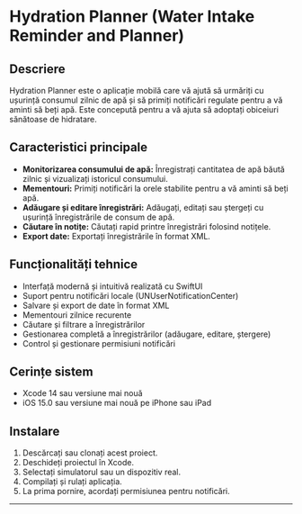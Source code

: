# Hydration Planner (Water Intake Reminder and Planner)

## Descriere
Hydration Planner este o aplicație mobilă care vă ajută să urmăriți cu ușurință consumul zilnic de apă și să primiți notificări regulate pentru a vă aminti să beți apă. Este concepută pentru a vă ajuta să adoptați obiceiuri sănătoase de hidratare.

## Caracteristici principale
- **Monitorizarea consumului de apă:** Înregistrați cantitatea de apă băută zilnic și vizualizați istoricul consumului.
- **Mementouri:** Primiți notificări la orele stabilite pentru a vă aminti să beți apă.
- **Adăugare și editare înregistrări:** Adăugați, editați sau ștergeți cu ușurință înregistrările de consum de apă.
- **Căutare în notițe:** Căutați rapid printre înregistrări folosind notițele.
- **Export date:** Exportați înregistrările în format XML.

## Funcționalități tehnice
- Interfață modernă și intuitivă realizată cu SwiftUI
- Suport pentru notificări locale (UNUserNotificationCenter)
- Salvare și export de date în format XML
- Mementouri zilnice recurente
- Căutare și filtrare a înregistrărilor
- Gestionarea completă a înregistrărilor (adăugare, editare, ștergere)
- Control și gestionare permisiuni notificări

## Cerințe sistem
- Xcode 14 sau versiune mai nouă
- iOS 15.0 sau versiune mai nouă pe iPhone sau iPad

## Instalare
1. Descărcați sau clonați acest proiect.
2. Deschideți proiectul în Xcode.
3. Selectați simulatorul sau un dispozitiv real.
4. Compilați și rulați aplicația.
5. La prima pornire, acordați permisiunea pentru notificări.

---
